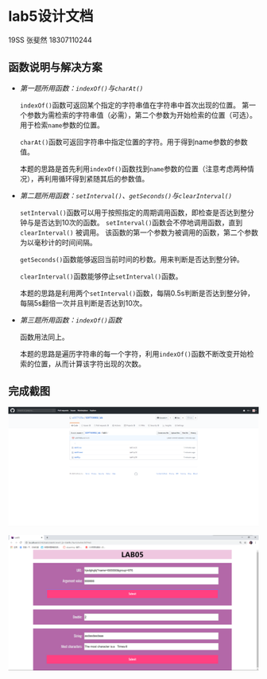 # lab5设计文档

19SS 张斐然 18307110244

## 函数说明与解决方案

* *第一题所用函数：`indexOf()`与`charAt()`*

  `indexOf()`函数可返回某个指定的字符串值在字符串中首次出现的位置。
  第一个参数为需检索的字符串值（必需），第二个参数为开始检索的位置（可选）。用于检索`name`参数的位置。
  
  `charAt()`函数可返回字符串中指定位置的字符。用于得到name参数的参数值。

  本题的思路是首先利用`indexOf()`函数找到`name`参数的位置（注意考虑两种情况），再利用循环得到紧随其后的参数值。

* *第二题所用函数：`setInterval()`、`getSeconds()`与`clearInterval()`*

  `setInterval()`函数可以用于按照指定的周期调用函数，即检查是否达到整分钟与是否达到10次的函数。
  `setInterval()`函数会不停地调用函数，直到 `clearInterval()` 被调用。
  该函数的第一个参数为被调用的函数，第二个参数为以毫秒计的时间间隔。
  
  `getSeconds()`函数能够返回当前时间的秒数。用来判断是否达到整分钟。
  
  `clearInterval()`函数能够停止`setInterval()`函数。
  
  本题的思路是利用两个`setInterval()`函数，每隔0.5s判断是否达到整分钟，每隔5s翻倍一次并且判断是否达到10次。
   
* *第三题所用函数：`indexOf()`函数*

  函数用法同上。
  
  本题的思路是遍历字符串的每一个字符，利用`indexOf()`函数不断改变开始检索的位置，从而计算该字符出现的次数。
  
## 完成截图

![github截图](pic/github截图.png)

![网页截图](pic/网页截图.png)